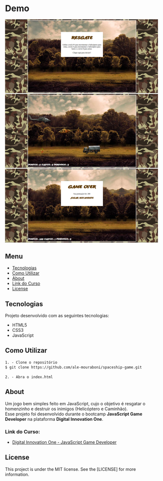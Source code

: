 # Demo
![Demo](readme/demo.png)
![Demo](readme/demo-2.png)
![Demo](readme/demo-3.png)

## Menu
* [Tecnologias](#Tecnologias)
* [Como Utilizar](#Como-Utilizar)
* [About](#About)
* [Link do Curso](#Link-do-Curso)
* [License](#License)

## Tecnologias
Projeto desenvolvido com as seguintes tecnologias:
* HTML5
* CSS3
* JavaScript

## Como Utilizar
```
1. - Clone o repositório
$ git clone https://github.com/ale-mouraboni/spaceship-game.git

2. - Abra o index.html
```

## About
Um jogo bem simples feito em JavaScript, cujo o objetivo é resgatar o homenzinho e destruir os inimigos (Helicóptero e Caminhão).  
Esse projeto foi desenvolvido durante o bootcamp **JavaScript Game Developer** na plataforma **Digital Innovation One**.

### Link do Curso:

* [Digital Innovation One - JavaScript Game Developer](https://digitalinnovation.one/)

## License
This project is under the MIT license. See the [LICENSE] for more information.

